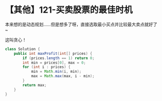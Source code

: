 # 【其他】121-买卖股票的最佳时机

本来想的是动态规划……但是想多了呀，直接选取最小买点并比较最大卖点就好了~

这叫贪心！

```java
class Solution {
    public int maxProfit(int[] prices) {
        if (prices.length == 1) return 0;
        int min = prices[0], max = 0;
        for (int i : prices) {
            min = Math.min(i, min);
            max = Math.max(max, i - min);
        }
        return max;
    }
}
```


